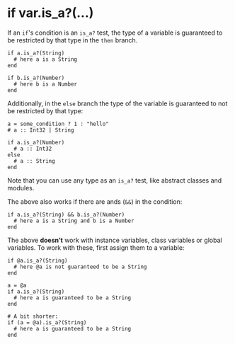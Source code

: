 # if var.is_a?(...)

If an `if`'s condition is an `is_a?` test, the type of a variable is guaranteed to be restricted by that type in the `then` branch.

```crystal
if a.is_a?(String)
  # here a is a String
end

if b.is_a?(Number)
  # here b is a Number
end
```

Additionally, in the `else` branch the type of the variable is guaranteed to not be restricted by that type:

```crystal
a = some_condition ? 1 : "hello"
# a :: Int32 | String

if a.is_a?(Number)
  # a :: Int32
else
  # a :: String
end
```

Note that you can use any type as an `is_a?` test, like abstract classes and modules.

The above also works if there are ands (`&&`) in the condition:

```crystal
if a.is_a?(String) && b.is_a?(Number)
  # here a is a String and b is a Number
end
```

The above **doesn’t** work with instance variables, class variables or global variables. To work with these, first assign them to a variable:

```crystal
if @a.is_a?(String)
  # here @a is not guaranteed to be a String
end

a = @a
if a.is_a?(String)
  # here a is guaranteed to be a String
end

# A bit shorter:
if (a = @a).is_a?(String)
  # here a is guaranteed to be a String
end
```
